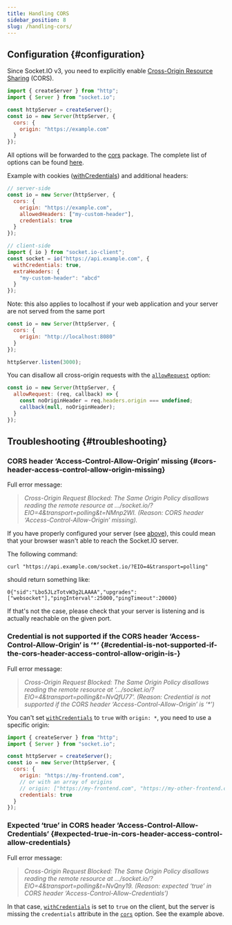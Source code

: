 ```yaml
---
title: Handling CORS
sidebar_position: 8
slug: /handling-cors/
---
```


## Configuration {#configuration}

Since Socket.IO v3, you need to explicitly enable [Cross-Origin Resource Sharing](https://developer.mozilla.org/en-US/docs/Web/HTTP/CORS) (CORS).

```js
import { createServer } from "http";
import { Server } from "socket.io";

const httpServer = createServer();
const io = new Server(httpServer, {
  cors: {
    origin: "https://example.com"
  }
});
```

All options will be forwarded to the [cors](https://www.npmjs.com/package/cors) package. The complete list of options can be found [here](https://github.com/expressjs/cors#configuration-options).

Example with cookies ([withCredentials](https://developer.mozilla.org/en-US/docs/Web/API/XMLHttpRequest/withCredentials)) and additional headers:

```js
// server-side
const io = new Server(httpServer, {
  cors: {
    origin: "https://example.com",
    allowedHeaders: ["my-custom-header"],
    credentials: true
  }
});

// client-side
import { io } from "socket.io-client";
const socket = io("https://api.example.com", {
  withCredentials: true,
  extraHeaders: {
    "my-custom-header": "abcd"
  }
});
```

Note: this also applies to localhost if your web application and your server are not served from the same port

```js
const io = new Server(httpServer, {
  cors: {
    origin: "http://localhost:8080"
  }
});

httpServer.listen(3000);
```

You can disallow all cross-origin requests with the [`allowRequest`](../../server-options.md#allowrequest) option:

```js
const io = new Server(httpServer, {
  allowRequest: (req, callback) => {
    const noOriginHeader = req.headers.origin === undefined;
    callback(null, noOriginHeader);
  }
});
```

## Troubleshooting {#troubleshooting}

### CORS header ‘Access-Control-Allow-Origin’ missing {#cors-header-access-control-allow-origin-missing}

Full error message:

> <i>Cross-Origin Request Blocked: The Same Origin Policy disallows reading the remote resource at .../socket.io/?EIO=4&transport=polling&t=NMnp2WI. (Reason: CORS header ‘Access-Control-Allow-Origin’ missing).</i>

If you have properly configured your server (see [above](#configuration)), this could mean that your browser wasn't able to reach the Socket.IO server.

The following command:

```
curl "https://api.example.com/socket.io/?EIO=4&transport=polling"
```

should return something like:

```
0{"sid":"Lbo5JLzTotvW3g2LAAAA","upgrades":["websocket"],"pingInterval":25000,"pingTimeout":20000}
```

If that's not the case, please check that your server is listening and is actually reachable on the given port.

### Credential is not supported if the CORS header ‘Access-Control-Allow-Origin’ is ‘*’ {#credential-is-not-supported-if-the-cors-header-access-control-allow-origin-is-}

Full error message:

> <i>Cross-Origin Request Blocked: The Same Origin Policy disallows reading the remote resource at ‘.../socket.io/?EIO=4&transport=polling&t=NvQfU77’. (Reason: Credential is not supported if the CORS header ‘Access-Control-Allow-Origin’ is ‘*’)</i>

You can't set [`withCredentials`](../../client-options.md#withcredentials) to `true` with `origin: *`, you need to use a specific origin:

```js
import { createServer } from "http";
import { Server } from "socket.io";

const httpServer = createServer();
const io = new Server(httpServer, {
  cors: {
    origin: "https://my-frontend.com",
    // or with an array of origins
    // origin: ["https://my-frontend.com", "https://my-other-frontend.com", "http://localhost:3000"],
    credentials: true
  }
});
```

### Expected ‘true’ in CORS header ‘Access-Control-Allow-Credentials’ {#expected-true-in-cors-header-access-control-allow-credentials}

Full error message:

> <i>Cross-Origin Request Blocked: The Same Origin Policy disallows reading the remote resource at .../socket.io/?EIO=4&transport=polling&t=NvQny19. (Reason: expected ‘true’ in CORS header ‘Access-Control-Allow-Credentials’)</i>

In that case, [`withCredentials`](../../client-options.md#withcredentials) is set to `true` on the client, but the server is missing the `credentials` attribute in the [`cors`](../../server-options.md#cors) option. See the example above.
